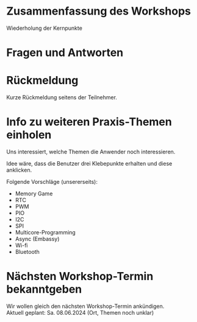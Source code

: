 # Zusammenfassung des Workshops

Wiederholung der Kernpunkte

# Fragen und Antworten

# Rückmeldung

Kurze Rückmeldung seitens der Teilnehmer.

# Info zu weiteren Praxis-Themen einholen

Uns interessiert, welche Themen die Anwender noch interessieren.

Idee wäre, dass die Benutzer drei Klebepunkte erhalten und diese anklicken.

Folgende Vorschläge (unsererseits):
 * Memory Game
 * RTC
 * PWM
 * PIO
 * I2C
 * SPI
 * Multicore-Programming
 * Async (Embassy)
 * Wi-fi
 * Bluetooth

# Nächsten Workshop-Termin bekanntgeben

Wir wollen gleich den nächsten Workshop-Termin ankündigen.  
Aktuell geplant: Sa. 08.06.2024 (Ort, Themen noch unklar)
